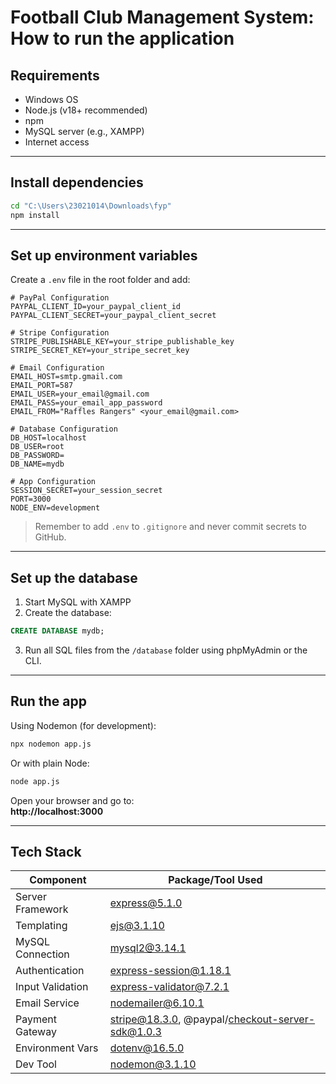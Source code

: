 # Football Club Management System: How to run the application

## Requirements
- Windows OS  
- Node.js (v18+ recommended)  
- npm  
- MySQL server (e.g., XAMPP)  
- Internet access  

---

## Install dependencies
```bash
cd "C:\Users\23021014\Downloads\fyp"
npm install
```

---

## Set up environment variables

Create a `.env` file in the root folder and add:
```
# PayPal Configuration
PAYPAL_CLIENT_ID=your_paypal_client_id
PAYPAL_CLIENT_SECRET=your_paypal_client_secret

# Stripe Configuration
STRIPE_PUBLISHABLE_KEY=your_stripe_publishable_key
STRIPE_SECRET_KEY=your_stripe_secret_key

# Email Configuration
EMAIL_HOST=smtp.gmail.com
EMAIL_PORT=587
EMAIL_USER=your_email@gmail.com
EMAIL_PASS=your_email_app_password
EMAIL_FROM="Raffles Rangers" <your_email@gmail.com>

# Database Configuration
DB_HOST=localhost
DB_USER=root
DB_PASSWORD=
DB_NAME=mydb

# App Configuration
SESSION_SECRET=your_session_secret
PORT=3000
NODE_ENV=development
```

> Remember to add `.env` to `.gitignore` and never commit secrets to GitHub.

---

## Set up the database

1. Start MySQL with XAMPP  
2. Create the database:
```sql
CREATE DATABASE mydb;
```
3. Run all SQL files from the `/database` folder using phpMyAdmin or the CLI.

---

## Run the app

Using Nodemon (for development):
```bash
npx nodemon app.js
```

Or with plain Node:
```bash
node app.js
```

Open your browser and go to:  
**http://localhost:3000**

---

## Tech Stack

| Component         | Package/Tool Used                          |
|-------------------|--------------------------------------------|
| Server Framework  | express@5.1.0                              |
| Templating        | ejs@3.1.10                                 |
| MySQL Connection  | mysql2@3.14.1                              |
| Authentication    | express-session@1.18.1                    |
| Input Validation  | express-validator@7.2.1                   |
| Email Service     | nodemailer@6.10.1                          |
| Payment Gateway   | stripe@18.3.0, @paypal/checkout-server-sdk@1.0.3 |
| Environment Vars  | dotenv@16.5.0                              |
| Dev Tool          | nodemon@3.1.10                             |
